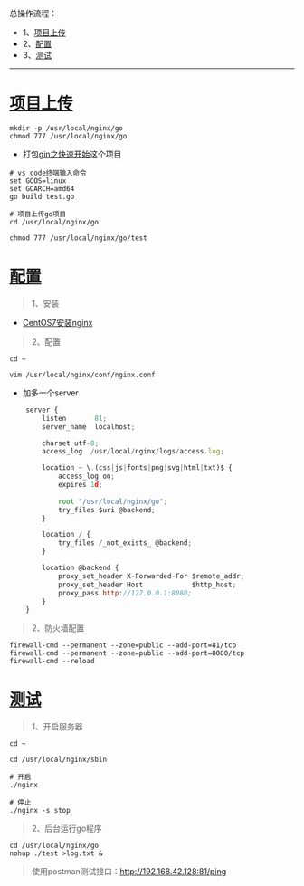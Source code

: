 总操作流程：
- 1、[项目上传](#go-01)
- 2、[配置](#go-02)
- 3、[测试](#go-03)

***

# <a name="go-01" href="#" >项目上传</a>

```shell
mkdir -p /usr/local/nginx/go
chmod 777 /usr/local/nginx/go

```

- 打包[gin之快速开始](https://github.com/OurNotes/CCN/blob/master/06.%E5%90%8E%E5%8F%B0/04.go/02.go%E4%B9%8B%E6%A1%86%E6%9E%B6/01.go%E4%B9%8Bweb%E6%A1%86%E6%9E%B6%EF%BC%9Agin/01.gin%E4%B9%8B%E5%BF%AB%E9%80%9F%E5%BC%80%E5%A7%8B.md)这个项目

```shell
# vs code终端输入命令
set GOOS=linux
set GOARCH=amd64
go build test.go
```

```shell
# 项目上传go项目
cd /usr/local/nginx/go

chmod 777 /usr/local/nginx/go/test
```

# <a name="go-02" href="#" >配置</a>

> 1、安装

- [CentOS7安装nginx](https://github.com/OurNotes/CCN/blob/master/04.linux/04.CentOS7.6/10.CentOS7.6%E4%B9%8B%E5%AE%89%E8%A3%85nginx.md)

> 2、配置

```
cd ~ 

vim /usr/local/nginx/conf/nginx.conf
```


- 加多一个server
```js
    server {
        listen       81;
        server_name  localhost;

        charset utf-8;
        access_log  /usr/local/nginx/logs/access.log;

        location ~ \.(css|js|fonts|png|svg|html|txt)$ {
            access_log on;
            expires 1d;
            
            root "/usr/local/nginx/go";
            try_files $uri @backend;
        }

        location / {
            try_files /_not_exists_ @backend;
        }

        location @backend {
            proxy_set_header X-Forwarded-For $remote_addr;
            proxy_set_header Host            $http_host;
            proxy_pass http://127.0.0.1:8080;
        }
    }

```

> 2、防火墙配置

```
firewall-cmd --permanent --zone=public --add-port=81/tcp
firewall-cmd --permanent --zone=public --add-port=8080/tcp
firewall-cmd --reload
```

# <a name="go-03" href="#" >测试</a>

> 1、开启服务器

```shell
cd ~

cd /usr/local/nginx/sbin

# 开启
./nginx

# 停止
./nginx -s stop
```

> 2、后台运行go程序

```shell
cd /usr/local/nginx/go
nohup ./test >log.txt &
```

> 使用postman测试接口：http://192.168.42.128:81/ping
